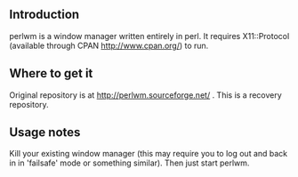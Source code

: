 Introduction
------------

perlwm is a window manager written entirely in perl. It requires X11::Protocol (available through CPAN http://www.cpan.org/) to run.

Where to get it
---------------

Original repository is at http://perlwm.sourceforge.net/ .
This is a recovery repository.

Usage notes
-----------

Kill your existing window manager (this may require you to log out and back in in 'failsafe' mode or something similar). Then just start perlwm.

